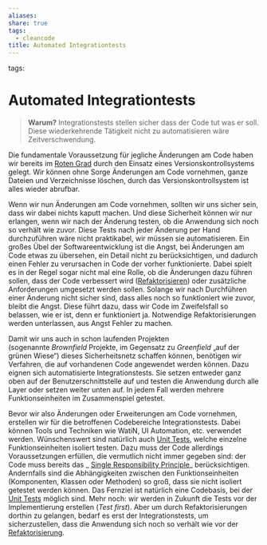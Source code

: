 ```yaml
---
aliases: 
share: true
tags:
  - cleancode
title: Automated Integrationtests
---
```


tags: 

# Automated Integrationtests

>**Warum?**
>Integrationstests stellen sicher dass der Code tut was er soll. Diese wiederkehrende Tätigkeit nicht zu automatisieren wäre Zeitverschwendung.


Die fundamentale Voraussetzung für jegliche Änderungen am Code haben wir bereits im [Roten Grad](Roter%20Grad.md) durch den Einsatz eines Versionskontrollsystems gelegt. Wir können ohne Sorge Änderungen am Code vornehmen, ganze Dateien und Verzeichnisse löschen, durch das Versionskontrollsystem ist alles wieder abrufbar.

Wenn wir nun Änderungen am Code vornehmen, sollten wir uns sicher sein, dass wir dabei nichts kaputt machen. Und diese Sicherheit können wir nur erlangen, wenn wir nach der Änderung testen, ob die Anwendung sich noch so verhält wie zuvor. Diese Tests nach jeder Änderung per Hand durchzuführen wäre nicht praktikabel, wir müssen sie automatisieren. Ein großes Übel der Softwareentwicklung ist die Angst, bei Änderungen am Code etwas zu übersehen, ein Detail nicht zu berücksichtigen, und dadurch einen Fehler zu verursachen in Code der vorher funktionierte. Dabei spielt es in der Regel sogar nicht mal eine Rolle, ob die Änderungen dazu führen sollen, dass der Code verbessert wird ([Refaktorisieren](Refaktorisieren.md)) oder zusätzliche Anforderungen umgesetzt werden sollen. Solange wir nach Durchführen einer Änderung nicht sicher sind, dass alles noch so funktioniert wie zuvor, bleibt die Angst. Diese führt dazu, dass wir Code im Zweifelsfall so belassen, wie er ist, denn er funktioniert ja. Notwendige Refaktorisierungen werden unterlassen, aus Angst Fehler zu machen.

Damit wir uns auch in schon laufenden Projekten (sogenannte _Brownfield_ Projekte, im Gegensatz zu _Greenfield_ „auf der grünen Wiese“) dieses Sicherheitsnetz schaffen können, benötigen wir Verfahren, die auf vorhandenen Code angewendet werden können. Dazu eignen sich automatisierte Integrationstests. Sie setzen entweder ganz oben auf der Benutzerschnittstelle auf und testen die Anwendung durch alle Layer oder setzen weiter unten auf. In jedem Fall werden mehrere Funktionseinheiten im Zusammenspiel getestet.

Bevor wir also Änderungen oder Erweiterungen am Code vornehmen, erstellen wir für die betroffenen Codebereiche Integrationstests. Dabei können Tools und Techniken wie WatiN, UI Automation, etc. verwendet werden. Wünschenswert sind natürlich auch [Unit Tests](Unit%20Test.md), welche einzelne Funktionseinheiten isoliert testen. Dazu muss der Code allerdings Voraussetzungen erfüllen, die vermutlich nicht immer gegeben sind: der Code muss bereits das _ [Single Responsibility Principle](Single%20Responsibility%20Principle.md)_ berücksichtigen. Andernfalls sind die Abhängigkeiten zwischen den Funktionseinheiten (Komponenten, Klassen oder Methoden) so groß, dass sie nicht isoliert getestet werden können. Das Fernziel ist natürlich eine Codebasis, bei der [Unit Tests](Unit%20Test.md) möglich sind. Mehr noch: wir werden in Zukunft die Tests vor der Implementierung erstellen (_Test first_). Aber um durch Refaktorisierungen dorthin zu gelangen, bedarf es erst der Integrationstests, um sicherzustellen, dass die Anwendung sich noch so verhält wie vor der [Refaktorisierung](Refaktorisieren.md).
